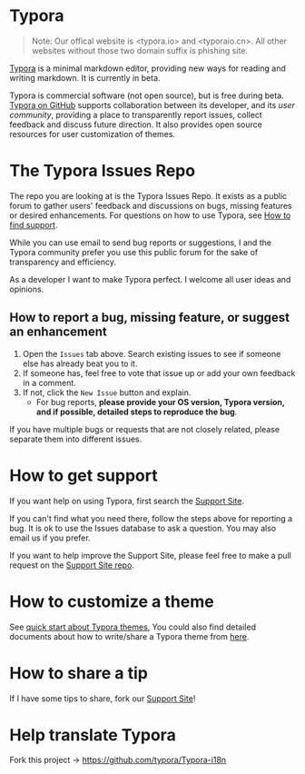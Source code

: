# Typora

> Note: Our offical website is <typora.io> and <typoraio.cn>. All other websites without those two domain suffix is phishing site.

[Typora](http://typora.io) is a minimal markdown editor, providing new ways for reading and writing markdown. It is currently in beta.

Typora is commercial software (not open source), but is free during beta. [Typora on GitHub](https://github.com/typora) supports collaboration between its developer, and its *user community*, providing a place to transparently report issues, collect feedback and discuss future direction. It also provides open source resources for user customization of themes.

# The Typora Issues Repo

The repo you are looking at is the Typora Issues Repo. It exists as a public forum to gather users' feedback and discussions on bugs, missing features or desired enhancements. For questions on how to use Typora, see [How to find support](#how-to-find-support).

While you can use email to send bug reports or suggestions, I and the Typora community prefer you use this public forum for the sake of transparency and efficiency.  

As a developer I want to make Typora perfect. I welcome all user ideas and opinions.

## How to report a bug, missing feature, or suggest an enhancement

1. Open the `Issues` tab above. Search existing issues to see if someone else has already beat you to it. 
2. If someone has, feel free to vote that issue up or add your own feedback in a comment.
3. If not, click the `New Issue` button and explain. 
   -  For bug reports, **please provide your OS version, Typora version, and if possible, detailed steps to reproduce the bug**.

If you have multiple bugs or requests that are not closely related, please separate them into different issues.

# How to get support

If you want help on using Typora, first search the [Support Site](http://support.typora.io). 

If you can't find what you need there, follow the steps above for reporting a bug. It is ok to use the Issues database to ask a question. You may also email us if you prefer. 

If you want to help improve the Support Site, please feel free to make a pull request on the [Support Site repo](https://github.com/typora/wiki-website). 

# How to customize a theme

See [quick start about Typora themes](http://support.typora.io/About-Themes/), You could also find detailed documents about how to write/share a Typora theme from [here](http://theme.typora.io/doc/).

# How to share a tip

If I have some tips to share, fork our [Support Site](http://support.typora.io)!

# Help translate Typora

Fork this project -> https://github.com/typora/Typora-i18n



